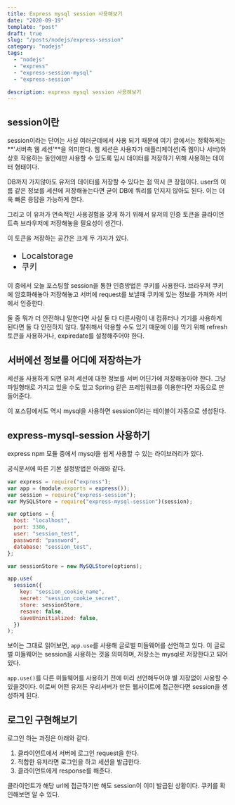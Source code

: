 ```yaml
---
title: Express mysql session 사용해보기
date: "2020-09-19"
template: "post"
draft: true
slug: "/posts/nodejs/express-session"
category: "nodejs"
tags:
  - "nodejs"
  - "express"
  - "express-session-mysql"
  - "express-session"

description: express mysql session 사용해보기
---
```


## session이란

session이라는 단어는 사실 여러군데에서 사용 되기 때문에 여기 글에서는 정확하게는 **'서버측 웹 세션'**을 의미한다.
웹 세션은 사용자가 애플리케이션(즉 웹이나 서버)와 상호 작용하는 동안에만 사용할 수 있도록 임시 데이터를 저장하기 위해 사용하는 데이터 형태이다.

DB까지 가지않아도 유저의 데이터를 저장할 수 있다는 점 역시 큰 장점이다. user의 이름 같은 정보를 세션에 저장해놓는다면 굳이 DB에 쿼리를 던지지 않아도 된다.
이는 더욱 빠른 응답을 가능하게 한다.

그리고 이 유저가 연속적인 사용경험을 갖게 하기 위해서 유저의 인증 토큰을 클라이언트측 브라우저에 저장해놓을 필요성이 생긴다.

이 토큰을 저장하는 공간은 크게 두 가지가 있다.

<ul style="font-size:1.2rem; line-height:1.3;">
  <li>Localstorage</li>
  <li>쿠키</li>
</ul>

이 중에서 오늘 포스팅할 session을 통한 인증방법은 쿠키를 사용한다. 브라우저 쿠키에 암호화해놓아 저장해놓고 서버에 request를 보낼때 쿠키에 있는 정보를 가져와 서버에서 인증한다.

둘 중 뭐가 더 안전하냐 말한다면 사실 둘 다 다른사람이 내 컴퓨터나 기기를 사용하게 된다면 둘 다 안전하지 않다. 탈취해서 악용할 수도 있기 때문에 이를 막기 위해 refresh토큰을 사용하거나, expiredate를 설정해주어야 한다.

## 서버에선 정보를 어디에 저장하는가

세션을 사용하게 되면 유저 세션에 대한 정보를 서버 어딘가에 저장해놓아야 한다.
그냥 파일형태로 가지고 있을 수도 있고 Spring 같은 프레임워크를 이용한다면 자동으로 만들어준다.

이 포스팅에서도 역시 mysql을 사용하면 session이라는 테이블이 자동으로 생성된다.

## express-mysql-session 사용하기

express npm 모듈 중에서 mysql을 쉽게 사용할 수 있는 라이브러리가 있다.

공식문서에 따른 기본 설정방법은 아래와 같다.

```js
var express = require("express");
var app = (module.exports = express());
var session = require("express-session");
var MySQLStore = require("express-mysql-session")(session);

var options = {
  host: "localhost",
  port: 3306,
  user: "session_test",
  password: "password",
  database: "session_test",
};

var sessionStore = new MySQLStore(options);

app.use(
  session({
    key: "session_cookie_name",
    secret: "session_cookie_secret",
    store: sessionStore,
    resave: false,
    saveUninitialized: false,
  })
);
```

보이는 그대로 읽어보면, `app.use`를 사용해 글로벌 미들웨어를 선언하고 있다. 이 글로벌 미들웨어는 session을 사용하는 것을 의미하며, 저장소는 mysql로 저장한다고 되어있다.

`app.use()`를 다른 미들웨어를 사용하기 전에 미리 선언해두어야 별 지장없이 사용할 수 있을것이다. 이로써 어떤 유저든 우리서버가 만든 웹사이트에 접근한다면 session을 생성하게 된다.

## 로그인 구현해보기

로그인 하는 과정은 아래와 같다.

1.  클라이언트에서 서버에 로그인 request을 한다.
2.  적합한 유저라면 로그인을 하고 세션을 발급한다.
3.  클라이언트에게 response를 해준다.

클라이언트가 해당 url에 접근하기만 해도 session이 이미 발급된 상황이다. 쿠키를 확인해보면 알 수 있다.

